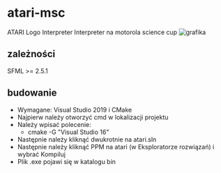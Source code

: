 # atari-msc
ATARI Logo Interpreter
Interpreter na motorola science cup
![grafika](https://user-images.githubusercontent.com/87194023/157021840-30df2b21-6e2e-4cc4-818c-283700c2858f.png)

## zależności
SFML >= 2.5.1

## budowanie
- Wymagane: Visual Studio 2019 i CMake
- Najpierw należy otworzyć cmd w lokalizacji projektu
- Należy wpisać polecenie:
    - cmake -G "Visual Studio 16"
- Następnie należy kliknąć dwukrotnie na atari.sln
- Następnie należy kliknąć PPM na atari (w Eksploratorze rozwiązań) i wybrać Kompiluj
- Plik .exe pojawi się w katalogu bin
